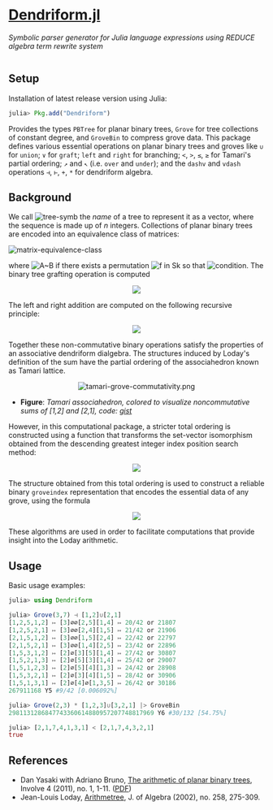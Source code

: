 # [Dendriform.jl](https://github.com/chakravala/Dendriform.jl)

*Symbolic parser generator for Julia language expressions using REDUCE algebra term rewrite system*


```@contents
```

## Setup
Installation of latest release version using Julia:
```Julia
julia> Pkg.add("Dendriform")
```
Provides the types `PBTree` for planar binary trees, `Grove` for tree collections of constant degree, and `GroveBin` to compress grove data. This package defines various essential operations on planar binary trees and groves like `∪` for `union`; `∨` for `graft`; `left` and `right` for branching; `<`, `>`, `≤`, `≥` for Tamari's partial ordering; `↗` and `↖` (i.e. `over` and `under`); and the `dashv` and `vdash` operations `⊣`, `⊢`, `+`, `*` for dendriform algebra.

## Background
We call ![tree-symb](https://latex.codecogs.com/svg.latex?\omega(\tau)&space;:=&space;[\omega(\tau^l),n,&space;\omega(\tau^r)]&space;=&space;[d_1,d_2,\dots,d_n]) the *name* of a tree to represent it as a vector, where the sequence is made up of *n* integers.
Collections of planar binary trees are encoded into an equivalence class of matrices:

![matrix-equivalence-class](https://latex.codecogs.com/svg.latex?\mathbb{Y}_n^m&space;\cong&space;\Lambda_n^m&space;=&space;\left\\{A&space;\in&space;\text{Mat}_{m\times&space;n}(\mathbb{Z}^&plus;)&space;:&space;\forall&space;i(\exists!\tau\in\mathbb{Y}_n^1)&space;(A_{i,*}&space;=&space;\omega(\tau)),&space;\forall&space;i,j(A_{i,*}&space;\neq&space;A_{j,*})&space;\right\\}&space;/&space;\sim)

where ![A~B](https://latex.codecogs.com/svg.latex?A&space;\sim&space;B) if there exists a permutation ![f  in Sk](https://latex.codecogs.com/svg.latex?f\in&space;S_k) so that ![condition](https://latex.codecogs.com/svg.latex?\forall&space;i(&space;A_{i,*}&space;=&space;B_{f(i),*})).
The binary tree grafting operation is computed

<p align="center"><img src="https://latex.codecogs.com/svg.latex?\omega(\alpha\vee&space;\beta)&space;=&space;\omega(\alpha)\vee\omega(\beta)&space;:=&space;[\omega(\alpha),a&plus;1&plus;b,\omega(\beta)]\in&space;\Lambda_{a&plus;b&plus;1}^1"/></p>

The left and right addition are computed on the following recursive principle:

<p align="center"><img src="https://latex.codecogs.com/svg.latex?\xi\dashv&space;\eta&space;&=&space;\bigcup_{i}&space;\bigcup_{\tau&space;\in&space;\xi_i^r&space;&plus;&space;\eta}&space;\xi_i^l&space;\vee&space;\tau&space;\qquad&space;&\text{and}&space;\qquad&space;\qquad&space;\xi\vdash&space;\eta&space;&=&space;\bigcup_{j}&space;\bigcup_{\tau&space;\in&space;\xi&plus;\eta_j^l}&space;\tau\vee&space;\eta_j^r."/></p>

Together these non-commutative binary operations satisfy the properties of an associative dendriform dialgebra. The structures induced by Loday's definition of the sum have the partial ordering of the associahedron known as Tamari lattice.

<p align="center">
  <img src="https://raw.githubusercontent.com/wiki/chakravala/Fatou.jl/dendriform/grove-sum-1.png" alt="tamari-grove-commutativity.png"/>
</p>

* **Figure**: *Tamari associahedron, colored to visualize noncommutative sums of \[1,2\] and \[2,1\], code: [gist](https://gist.github.com/chakravala/fbc1b1a34adaeb7fdac93b3d488c57a4)*

However, in this computational package, a stricter total ordering is constructed using a function that transforms the set-vector isomorphism obtained from the descending greatest integer index position search method:

<p align="center"><img src="https://latex.codecogs.com/svg.latex?\Theta(\mu)&space;&=&space;\sum_{j=n}^1&space;\sum_{k=1}^{\&hash;e_j}&space;(e_j)_k&space;\cdot&space;10^{\delta(j,k)},&space;\qquad&space;&\text{where}&space;\qquad&space;\delta(j,k)&space;&=&space;n&space;-&space;\sum_{r=1}^{j-1}&space;\sum_{s=1}^{\&hash;e_r}&space;1&space;-&space;\sum_{s=1}^{k}&space;1"/></p>

The structure obtained from this total ordering is used to construct a reliable binary `groveindex` representation that encodes the essential data of any grove, using the formula

<p align="center"><img src="https://latex.codecogs.com/svg.latex?\zeta_\gamma&space;:=&space;\sum_{\tau&space;\in&space;\gamma}&space;2^{\theta_\tau&space;-&space;1}"/></p>

These algorithms are used in order to facilitate computations that provide insight into the Loday arithmetic.

## Usage
Basic usage examples:
```Julia
julia> using Dendriform

julia> Grove(3,7) ⊣ [1,2]∪[2,1]
[1,2,5,1,2] ↦ [3]∅∅[2,5][1,4] ↦ 20/42 or 21807
[1,2,5,2,1] ↦ [3]∅∅[2,4][1,5] ↦ 21/42 or 21906
[2,1,5,1,2] ↦ [3]∅∅[1,5][2,4] ↦ 22/42 or 22797
[2,1,5,2,1] ↦ [3]∅∅[1,4][2,5] ↦ 23/42 or 22896
[1,5,3,1,2] ↦ [2]∅[3][5][1,4] ↦ 27/42 or 30807
[1,5,2,1,3] ↦ [2]∅[5][3][1,4] ↦ 25/42 or 29007
[1,5,1,2,3] ↦ [2]∅[5][4][1,3] ↦ 24/42 or 28908
[1,5,3,2,1] ↦ [2]∅[3][4][1,5] ↦ 28/42 or 30906
[1,5,1,3,1] ↦ [2]∅[4]∅[1,3,5] ↦ 26/42 or 30186
267911168 Y5 #9/42 [0.006092%]

julia> Grove(2,3) * [1,2,3]∪[3,2,1] |> GroveBin
2981131286847743360614880957207748817969 Y6 #30/132 [54.75%]

julia> [2,1,7,4,1,3,1] < [2,1,7,4,3,2,1]
true
```
## References
* Dan Yasaki with Adriano Bruno, [The arithmetic of planar binary trees](http://libres.uncg.edu/ir/uncg/f/D_Yasaki_Arithmetic_2011.pdf), Involve 4 (2011), no. 1, 1-11. ([PDF](https://www.uncg.edu/mat/faculty/d_yasaki/publications/trees_for_print.pdf))
* Jean-Louis Loday, [Arithmetree](http://irma.math.unistra.fr/~loday/PAPERS/2002Loday(arithmetree).pdf), J. of Algebra (2002), no. 258, 275-309.
